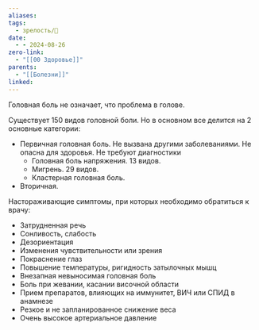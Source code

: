 ```yaml
---
aliases: 
tags:
  - зрелость/🌱
date:
  - - 2024-08-26
zero-link:
  - "[[00 Здоровье]]"
parents:
  - "[[Болезни]]"
linked:
---
```

Головная боль не означает, что проблема в голове. 

Существует 150 видов головной боли. Но в основном все делится на 2 основные категории:
- Первичная головная боль. Не вызвана другими заболеваниями. Не опасна для здоровья. Не требуют диагностики
	- Головная боль напряжения. 13 видов.
	- Мигрень. 29 видов.
	- Кластерная головная боль.
- Вторичная.

Настораживающие симптомы, при которых необходимо обратиться к врачу:
- Затрудненная речь
- Сонливость, слабость
- Дезориентация
- Изменения чувствительности или зрения 
- Покраснение глаз
- Повышение температуры, ригидность затылочных мышц
- Внезапная невыносимая головная боль
- Боль при жевании, касании височной области
- Прием препаратов, влияющих на иммунитет, ВИЧ или СПИД в анамнезе
- Резкое и не запланированное снижение веса
- Очень высокое артериальное давление